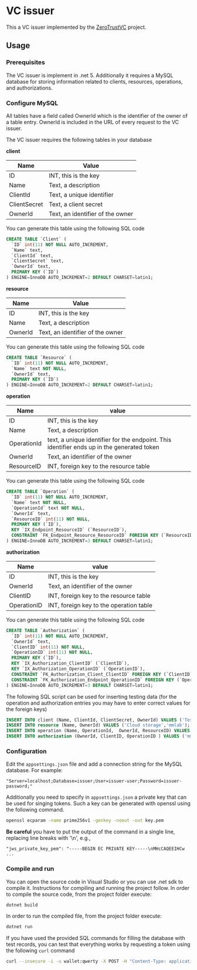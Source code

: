 # VC issuer
This a VC issuer implemented by the [ZeroTrustVC](https://mm.aueb.gr/projects/zerotrustvc) project.

## Usage

### Prerequisites
The VC issuer is implement in .net 5. Additionally it requires a MySQL database
for storing information related to clients, resources, operations, and authorizations.

### Configure MySQL

All tables have a field called OwnerId which is the identifier of the owner of a
table entry. OwnerId is included in the URL of every request to the VC issuer.

The VC issuer requires the following tables in your database

**client**

| Name | Value |
| --- | --- |
| ID | INT, this is the key|
| Name | Text, a description|
| ClientId | Text, a unique identifier|
| ClientSecret | Text, a client secret|
| OwnerId | Text, an identifier of the owner|

You can generate this table using the following SQL code

```sql
CREATE TABLE `Client` (
  `ID` int(11) NOT NULL AUTO_INCREMENT,
  `Name` text,
  `ClientId` text,
  `ClientSecret` text,
  `OwnerId` text,
  PRIMARY KEY (`ID`)
) ENGINE=InnoDB AUTO_INCREMENT=2 DEFAULT CHARSET=latin1;
```

**resource**

| Name | Value |
| --- | --- |
| ID | INT, this is the key|
| Name | Text, a description|
| OwnerId | Text, an identifier of the owner|

You can generate this table using the following SQL code

```sql
CREATE TABLE `Resource` (
  `ID` int(11) NOT NULL AUTO_INCREMENT,
  `Name` text NOT NULL,
  `OwnerId` text,
  PRIMARY KEY (`ID`)
) ENGINE=InnoDB AUTO_INCREMENT=2 DEFAULT CHARSET=latin1;
```
**operation**

| Name | value |
| --- | --- |
| ID | INT, this is the key|
| Name | Text, a description|
| OperationId | text, a unique identifier for the endpoint. This identifier ends up in the generated token|
| OwnerId | Text, an identifier of the owner|
| ResourceID | INT, foreign key to the resource table|

You can generate this table using the following SQL code

```sql
CREATE TABLE `Operation` (
  `ID` int(11) NOT NULL AUTO_INCREMENT,
  `Name` text NOT NULL,
  `OperationId` text NOT NULL,
  `OwnerId` text,
  `ResourceID` int(11) NOT NULL,
  PRIMARY KEY (`ID`),
  KEY `IX_Endpoint_ResourceID` (`ResourceID`),
  CONSTRAINT `FK_Endpoint_Resource_ResourceID` FOREIGN KEY (`ResourceID`) REFERENCES `resource` (`ID`) ON DELETE CASCADE
) ENGINE=InnoDB AUTO_INCREMENT=3 DEFAULT CHARSET=latin1;
```

**authorization**

| Name | value |
| --- | --- |
| ID | INT, this is the key|
| OwnerId | Text, an identifier of the owner|
| ClientID | INT, foreign key to the resource table|
| OperationID | INT, foreign key to the operation table|

You can generate this table using the following SQL code

```sql
CREATE TABLE `Authorization` (
  `ID` int(11) NOT NULL AUTO_INCREMENT,
  `OwnerId` text,
  `ClientID` int(11) NOT NULL,
  `OperationID` int(11) NOT NULL,
  PRIMARY KEY (`ID`),
  KEY `IX_Authorization_ClientID` (`ClientID`),
  KEY `IX_Authorization_OperationID` (`OperationID`),
  CONSTRAINT `FK_Authorization_Client_ClientID` FOREIGN KEY (`ClientID`) REFERENCES `client` (`ID`) ON DELETE CASCADE,
  CONSTRAINT `FK_Authorization_Endpoint_OperationID` FOREIGN KEY (`OperationID`) REFERENCES `operation` (`ID`) ON DELETE CASCADE
) ENGINE=InnoDB AUTO_INCREMENT=3 DEFAULT CHARSET=latin1;
```

The following SQL script can be used for inserting testing data (for the operation and authorization
entries you may have to enter correct values for the foreign keys)
```sql
INSERT INTO client (Name, ClientId, ClientSecret, OwnerId) VALUES ('Test wallet','wallet','qwerty','mmlab');
INSERT INTO resource (Name, OwnerId) VALUES ('Cloud storage','mmlab');
INSERT INTO operation (Name, OperationId,  OwnerId, ResourceID) VALUES ('Read Files','FL_READ','mmlab','2');
INSERT INTO authorization (OwnerId, ClientID, OperationID ) VALUES ('mmlab','2', '4');
```
### Configuration
Edit the `appsettings.json` file and add a connection string for the MySQL database. For example:

```
"Server=localhost;Database=issuer;User=issuer-user;Password=issuer-password;"
```

Additionally you need to specify in `appsettings.json` a private key that can
be used for singing tokens. Such a key can be generated with openssl using the
following command.

```bash
openssl ecparam -name prime256v1 -genkey -noout -out key.pem
```


**Be careful** you have to put the output of the command in a single line, replacing
line breaks with '\n', e.g.,

```
"jws_private_key_pem": "-----BEGIN EC PRIVATE KEY-----\nMHcCAQEEIHCw ...
```

### Compile and run
You can open the source code in Visual Studio or you can use .net sdk to compile it.
Instructions for compiling and running the project follow. In order to compile
the source code, from the project folder execute:

```bash
dotnet build
```

In order to run the compiled file, from the project folder execute:

```bash
dotnet run
```

If you have used the provided SQL commands for filling the database with
test records, you can test that everything works by requesting a token using
the following `curl` command

```bash
curl --insecure -i -u wallet:qwerty -X POST -H "Content-Type: application/x-www-form-urlencoded" -d "grant_type=client_credentials" https://localhost:5001/oauth2/token/mmlab
```